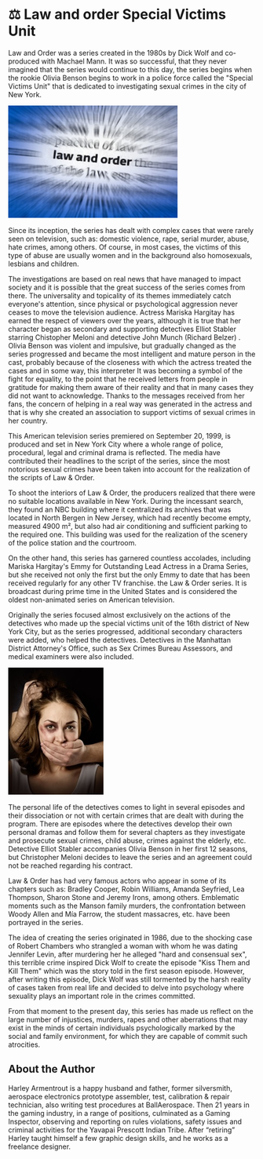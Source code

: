 # ⚖ Law and order Special Victims Unit

Law and Order was a series created in the 1980s by Dick Wolf and co-produced with Machael Mann. It was so successful, that they never imagined that the series would continue to this day, the series begins when the rookie Olivia Benson begins to work in a police force called the "Special Victims Unit" that is dedicated to investigating sexual crimes in the city of New York.

![Law And Order](_static/images/law-and-order-special-victims-unit/law-and-order.jpg)

Since its inception, the series has dealt with complex cases that were rarely seen on television, such as: domestic violence, rape, serial murder, abuse, hate crimes, among others. Of course, in most cases, the victims of this type of abuse are usually women and in the background also homosexuals, lesbians and children.

The investigations are based on real news that have managed to impact society and it is possible that the great success of the series comes from there. The universality and topicality of its themes immediately catch everyone's attention, since physical or psychological aggression never ceases to move the television audience. Actress Mariska Hargitay has earned the respect of viewers over the years, although it is true that her character began as secondary and supporting detectives Elliot Stabler starring Chistopher Meloni and detective John Munch (Richard Belzer) . Olivia Benson was violent and impulsive, but gradually changed as the series progressed and became the most intelligent and mature person in the cast, probably because of the closeness with which the actress treated the cases and in some way, this interpreter It was becoming a symbol of the fight for equality, to the point that he received letters from people in gratitude for making them aware of their reality and that in many cases they did not want to acknowledge. Thanks to the messages received from her fans, the concern of helping in a real way was generated in the actress and that is why she created an association to support victims of sexual crimes in her country.

This American television series premiered on September 20, 1999, is produced and set in New York City where a whole range of police, procedural, legal and criminal drama is reflected. The media have contributed their headlines to the script of the series, since the most notorious sexual crimes have been taken into account for the realization of the scripts of Law & Order.

To shoot the interiors of Law & Order, the producers realized that there were no suitable locations available in New York. During the incessant search, they found an NBC building where it centralized its archives that was located in North Bergen in New Jersey, which had recently become empty, measured 4900 m², but also had air conditioning and sufficient parking to the required one. This building was used for the realization of the scenery of the police station and the courtroom.

On the other hand, this series has garnered countless accolades, including Mariska Hargitay's Emmy for Outstanding Lead Actress in a Drama Series, but she received not only the first but the only Emmy to date that has been received regularly for any other TV franchise. the Law & Order series. It is broadcast during prime time in the United States and is considered the oldest non-animated series on American television.

Originally the series focused almost exclusively on the actions of the detectives who made up the special victims unit of the 16th district of New York City, but as the series progressed, additional secondary characters were added, who helped the detectives. Detectives in the Manhattan District Attorney's Office, such as Sex Crimes Bureau Assessors, and medical examiners were also included.

![Battered Wife](_static/images/law-and-order-special-victims-unit/battered-wife.jpg)

The personal life of the detectives comes to light in several episodes and their dissociation or not with certain crimes that are dealt with during the program. There are episodes where the detectives develop their own personal dramas and follow them for several chapters as they investigate and prosecute sexual crimes, child abuse, crimes against the elderly, etc. Detective Elliot Stabler accompanies Olivia Benson in her first 12 seasons, but Christopher Meloni decides to leave the series and an agreement could not be reached regarding his contract.

Law & Order has had very famous actors who appear in some of its chapters such as: Bradley Cooper, Robin Williams, Amanda Seyfried, Lea Thompson, Sharon Stone and Jeremy Irons, among others. Emblematic moments such as the Manson family murders, the confrontation between Woody Allen and Mía Farrow, the student massacres, etc. have been portrayed in the series.

The idea of creating the series originated in 1986, due to the shocking case of Robert Chambers who strangled a woman with whom he was dating Jennifer Levin, after murdering her he alleged "hard and consensual sex", this terrible crime inspired Dick Wolf to create the episode "Kiss Them and Kill Them" which was the story told in the first season episode. However, after writing this episode, Dick Wolf was still tormented by the harsh reality of cases taken from real life and decided to delve into psychology where sexuality plays an important role in the crimes committed.

From that moment to the present day, this series has made us reflect on the large number of injustices, murders, rapes and other aberrations that may exist in the minds of certain individuals psychologically marked by the social and family environment, for which they are capable of commit such atrocities.

## About the Author

Harley Armentrout is a happy husband and father, former silversmith, aerospace electronics prototype assembler, test, calibration & repair technician, also writing test procedures at BallAerospace. Then 21 years in the gaming industry, in a range of positions, culminated as a Gaming Inspector, observing and reporting on rules violations, safety issues and criminal activities for the Yavapai Prescott Indian Tribe. After “retiring” Harley taught himself a few graphic design skills, and he works as a freelance designer.
